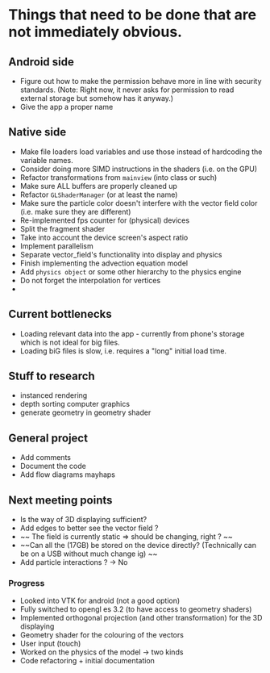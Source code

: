 # Things that need to be done that are not immediately obvious.

## Android side
- Figure out how to make the permission behave more in line with security standards. (Note: Right now, it never asks for permission to read external storage but somehow has it anyway.)
- Give the app a proper name

## Native side
- Make file loaders load variables and use those instead of hardcoding the variable names.
- Consider doing more SIMD instructions in the shaders (i.e. on the GPU)
- Refactor transformations from `mainview` (into class or such)
- Make sure ALL buffers are properly cleaned up
- Refactor `GLShaderManager` (or at least the name)
- Make sure the particle color doesn't interfere with the vector field color (i.e. make sure they are different)
- Re-implemented fps counter for (physical) devices
- Split the fragment shader
- Take into account the device screen's aspect ratio
- Implement parallelism
- Separate vector_field's functionality into display and physics
- Finish implementing the advection equation model
- Add `physics object` or some other hierarchy to the physics engine
- Do not forget the interpolation for vertices
- 

## Current bottlenecks
- Loading relevant data into the app - currently from phone's storage which is not ideal for big files.
- Loading biG files is slow, i.e. requires a "long" initial load time.

## Stuff to research
- instanced rendering
- depth sorting computer graphics
- generate geometry in geometry shader

## General project
- Add comments
- Document the code
- Add flow diagrams mayhaps

## Next meeting points
- Is the way of 3D displaying sufficient?
- Add edges to better see the vector field ?
- ~~ The field is currently static => should be changing, right ? ~~
- ~~Can all the (17GB) be stored on the device directly? (Technically can be on a USB without much change ig) ~~
- Add particle interactions ? -> No

### Progress
- Looked into VTK for android (not a good option)
- Fully switched to opengl es 3.2 (to have access to geometry shaders)
- Implemented orthogonal projection (and other transformation) for the 3D displaying
- Geometry shader for the colouring of the vectors
- User input (touch)
- Worked on the physics of the model -> two kinds
- Code refactoring + initial documentation

